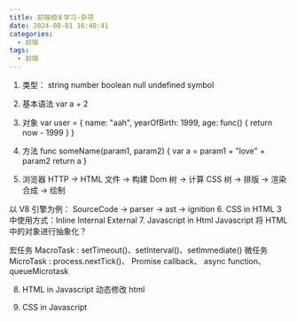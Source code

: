 ```yaml
---
title: 前端相关学习-杂项
date: 2024-08-01 16:40:41
categories:
  - 前端
tags:
  - 前端
---
```


1. 类型：
   string number boolean null undefined symbol
2. 基本语法
   var a + 2
3. 对象
   var user = {
   name: "aah",
   yearOfBirth: 1999,
   age: func() {
   return now - 1999
   }
   }
4. 方法
   func someName(param1, param2) {
   var a = param1 + "love" + param2
   return a
   }

5. 浏览器
   HTTP -> HTML 文件 -> 构建 Dom 树 -> 计算 CSS 树 -> 排版 -> 渲染合成 -> 绘制

以 V8 引擎为例：
SourceCode -> parser -> ast -> ignition 6. CSS in HTML
3 中使用方式：Inline Internal External 7. Javascript in Html
Javascript 将 HTML 中的对象进行抽象化？

宏任务 MacroTask : setTimeout()、setInterval()、setImmediate()
微任务 MicroTask : process.nextTick()、 Promise callback、 async function、 queueMicrotask

8. HTML in Javascript
   动态修改 html

9. CSS in Javascript
